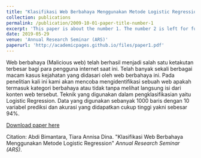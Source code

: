 ```yaml
---
title: "Klasifikasi Web Berbahaya Menggunakan Metode Logistic Regression"
collection: publications
permalink: /publication/2009-10-01-paper-title-number-1
excerpt: 'This paper is about the number 1. The number 2 is left for future work.'
date: 2019-05-29
venue: 'Annual Research Seminar (ARS)'
paperurl: 'http://academicpages.github.io/files/paper1.pdf'
---
```


Web berbahaya (Malicious web) telah berhasil menjadi salah satu ketakutan terbesar bagi para pengguna internet saat ini. Telah banyak sekali berbagai macam kasus kejahatan yang didasari oleh web berbahaya ini. Pada penelitian kali ini kami akan mencoba mengidentifikasi sebuah web apakah termasuk kategori berbahaya atau tidak tanpa melihat langsung isi dari konten web tersebut. Teknik yang digunakan dalam pengklasifikasian yaitu Logistic Regression.  Data yang digunakan sebanyak 1000 baris dengan  10 variabel prediksi dan akurasi yang didapatkan cukup tinggi yakni sebesar 94%.

[Download paper here](https://seminar.ilkom.unsri.ac.id/index.php/ars/article/view/1932)

Citation: Abdi Bimantara, Tiara Annisa Dina. "Klasifikasi Web Berbahaya Menggunakan Metode Logistic Regression" <i>Annual Research Seminar (ARS)</i>.